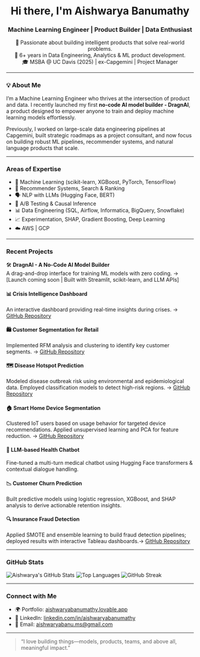 <h1 align="center">Hi there, I'm Aishwarya Banumathy</h1>
<h3 align="center">Machine Learning Engineer | Product Builder | Data Enthusiast</h3>

<p align="center">
  🚀 Passionate about building intelligent products that solve real-world problems.<br/>
  🎯 6+ years in Data Engineering, Analytics & ML product development.<br/>
  🎓 MSBA @ UC Davis (2025) | ex-Capgemini | Project Manager <br/>
</p>

---

### 💡 About Me

I’m a Machine Learning Engineer who thrives at the intersection of product and data. I recently launched my first **no-code AI model builder - DragnAI**, a product designed to empower anyone to train and deploy machine learning models effortlessly.

Previously, I worked on large-scale data engineering pipelines at Capgemini, built strategic roadmaps as a project consultant, and now focus on building robust ML pipelines, recommender systems, and natural language products that scale.

---

### Areas of Expertise

- 🤖 Machine Learning (scikit-learn, XGBoost, PyTorch, TensorFlow)
- 🧭 Recommender Systems, Search & Ranking
- 🗣️ NLP with LLMs (Hugging Face, BERT)
- 🧪 A/B Testing & Causal Inference
- 📊 Data Engineering (SQL, Airflow, Informatica, BigQuery, Snowflake)
- 📈 Experimentation, SHAP, Gradient Boosting, Deep Learning
- ☁️ AWS | GCP 

---

### Recent Projects

🛠️ **DragnAI - A No-Code AI Model Builder**  
A drag-and-drop interface for training ML models with zero coding.
→ [Launch coming soon | Built with Streamlit, scikit-learn, and LLM APIs]

#### 📊 Crisis Intelligence Dashboard
An interactive dashboard providing real-time insights during crises.
→ [GitHub Repository](https://github.com/Aishwarya-banu/crisis-intelligence-dashboard)

#### 🛍️ Customer Segmentation for Retail
Implemented RFM analysis and clustering to identify key customer segments.
→ [GitHub Repository](https://github.com/Aishwarya-banu/customer-segmentation-retail)

#### 🗺️ Disease Hotspot Prediction
Modeled disease outbreak risk using environmental and epidemiological data. Employed classification models to detect high-risk regions.  → [GitHub Repository](https://github.com/Aishwarya-banu/disease_hotspot_prediction)

#### 🏠 Smart Home Device Segmentation
Clustered IoT users based on usage behavior for targeted device recommendations. Applied unsupervised learning and PCA for feature reduction.  → [GitHub Repository](https://github.com/Aishwarya-banu/smart-home-devices)

#### 💬 **LLM-based Health Chatbot**  
Fine-tuned a multi-turn medical chatbot using Hugging Face transformers & contextual dialogue handling.

#### 📉 **Customer Churn Prediction**  
Built predictive models using logistic regression, XGBoost, and SHAP analysis to derive actionable retention insights.

#### 🔍 **Insurance Fraud Detection**  
Applied SMOTE and ensemble learning to build fraud detection pipelines; deployed results with interactive Tableau dashboards.→ [GitHub Repository](https://github.com/Aishwarya-banu/Insurance-Claim-Fraud-Detection)

---

### GitHub Stats

![Aishwarya's GitHub Stats](https://github-readme-stats.vercel.app/api?username=aishwarya-banu&show_icons=true&theme=default&hide=prs&count_private=true)
![Top Languages](https://github-readme-stats.vercel.app/api/top-langs/?username=aishwarya-banu&layout=compact&theme=default)
![GitHub Streak](https://github-readme-streak-stats.herokuapp.com/?user=aishwarya-banu&theme=default)

---

### Connect with Me

- 🌍 Portfolio: [aishwaryabanumathy.lovable.app](https://aishwaryabanumathy.lovable.app)
- 💼 LinkedIn: [linkedin.com/in/aishwaryabanumathy](https://www.linkedin.com/in/aishwaryabanumathy/)
- 📧 Email: [aishwaryabanu.ms@gmail.com](mailto:aishwaryabanu.ms@gmail.com)

---

> “I love building things—models, products, teams, and above all, meaningful impact.”
